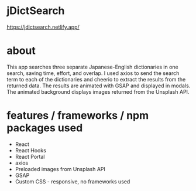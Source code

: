 # jDictSearch
https://jdictsearch.netlify.app/

# about
This app searches three separate Japanese-English dictionaries in one search, saving time, effort, and overlap. I used axios to send the search term to each of the dictionaries and cheerio to extract the results from the returned data. The results are animated with GSAP and displayed in modals. The animated background displays images returned from the Unsplash API.

# features / frameworks / npm packages used
* React
* React Hooks
* React Portal
* axios
* Preloaded images from Unsplash API 
* GSAP
* Custom CSS - responsive, no frameworks used
